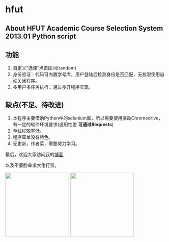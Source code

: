 # hfut


## About HFUT Academic Course Selection System 2013.01 Python script

## 功能 
1. 自定义“选课”点击区间(random)
2. 身份验证：代码可内置学号库，用户登陆后检测身份是否匹配，无权限使用自动关闭程序。
3. 多用户多任务执行：通过多开程序实现。

## 缺点(不足、待改进)  
1. 本程序主要借助Python中的selenium库，所以需要使用驱动Chromedrive，有一定的软件环境要求(通用性差 **可通过Requests**)  
2. 单线程效率低。
3. 程序简单没有特色。
4. 无更新，作者菜，需要努力学习。



最后，欢迎大家访问我的[博客](http://www.poetyin.com/)  

以及不要脸😀求大佬打赏。

<img src="http://www.poetyin.com/img/wechatpay.png" height="200" width="200" /> <img src="http://www.poetyin.com/img/alipay.png" height="200" width="200" />

